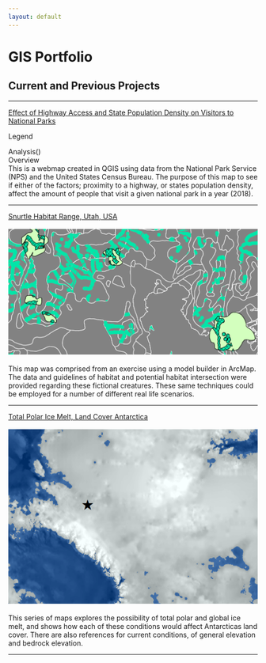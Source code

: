 ```yaml
---
layout: default
---
```


# GIS Portfolio
## Current and Previous Projects
---
 [Effect of Highway Access and State Population Density on Visitors to National Parks](/projects/index.html)
 
 
 Legend<br>
 
 Analysis()<br>
 Overview<br>
This is a webmap created in QGIS using data from the National Park Service (NPS) and the United States Census Bureau. The purpose of this map to see if either of the factors; proximity to a highway, or states population density, affect the amount of people that visit a given national park in a year (2018).
 
 
---
[Snurtle Habitat Range, Utah, USA](/projects/project1) <br><br>
[<img src="images/map1_ofawesomeness.png?raw=true"/>](projects/Lab6_Part2.pdf) <br><br>
This map was comprised from an exercise using a model builder in ArcMap. The data and guidelines of habitat and potential habitat intersection were provided regarding these fictional creatures. These same techniques could be employed for a number of different real life scenarios.

---

[Total Polar Ice Melt, Land Cover Antarctica](projects/project2)<br><br>
[<img src="images/map2_antarctica.png?raw=true"/>](projects/AntarcticaMaps.pdf) <br><br>
This series of maps explores the possibility of total polar and global ice melt, and shows how each of these conditions would affect Antarcticas land cover. There are also references for current conditions, of general elevation and bedrock elevation.

---

